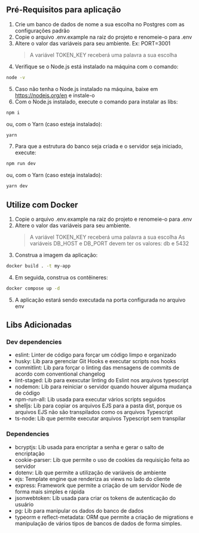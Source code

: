 ## Pré-Requisitos para aplicação

1. Crie um banco de dados de nome a sua escolha no Postgres com as configurações padrão
2. Copie o arquivo .env.example na raiz do projeto e renomeie-o para .env
3. Altere o valor das variáveis para seu ambiente. Ex: PORT=3001
	> A variável TOKEN_KEY receberá uma palavra a sua escolha
4. Verifique se o Node.js está instalado na máquina com o comando:
```sh
node -v
```
5. Caso não tenha o Node.js instalado na máquina, baixe em <https://nodejs.org/en> e instale-o
6. Com o Node.js instalado, execute o comando para instalar as libs:
```sh
npm i
```
ou, com o Yarn (caso esteja instalado):
```sh
yarn
```
7. Para que a estrutura do banco seja criada e o servidor seja iniciado, execute:
```sh
npm run dev
```
ou, com o Yarn (caso esteja instalado):
```sh
yarn dev
```

## Utilize com Docker

1. Copie o arquivo .env.example na raiz do projeto e renomeie-o para .env
2. Altere o valor das variáveis para seu ambiente.
	> A variável TOKEN_KEY receberá uma palavra a sua escolha
	> As variáveis DB_HOST e DB_PORT devem ter os valores: db e 5432
3. Construa a imagem da aplicação:
```sh
docker build . -t my-app
```
4. Em seguida, construa os contêineres:
```sh
docker compose up -d
```
5. A aplicação estará sendo executada na porta configurada no arquivo env

## Libs Adicionadas

### Dev dependencies
- eslint: Linter de código para forçar um código limpo e organizado
- husky: Lib para gerenciar Git Hooks e executar scripts nos hooks
- commitlint: Lib para forçar o linting das mensagens de commits de acordo com conventional changelog
- lint-staged: Lib para exexcutar linting do Eslint nos arquivos typescript
- nodemon: Lib para reiniciar o servidor quando houver alguma mudança de código
- npm-run-all: Lib usada para executar vários scripts seguidos
- shelljs: Lib para copiar os arquivos EJS para a pasta dist, porque os arquivos EJS não são transpilados como os arquivos Typescript
- ts-node: Lib que permite executar arquivos Typescript sem transpilar

### Dependencies
- bcryptjs: Lib usada para encriptar a senha e gerar o salto de encriptação
- cookie-parser: Lib que permite o uso de cookies da requisição feita ao servidor
- dotenv: Lib que permite a utilização de variáveis de ambiente
- ejs: Template engine que renderiza as views no lado do cliente
- express: Framework que permite a criação de um servidor Node de forma mais simples e rápida
- jsonwebtoken: Lib usada para criar os tokens de autenticação do usuário
- pg: Lib para manipular os dados do banco de dados
- typeorm e reflect-metadata: ORM que permite a criação de migrations e manipulação de vários tipos de bancos de dados de forma simples.
